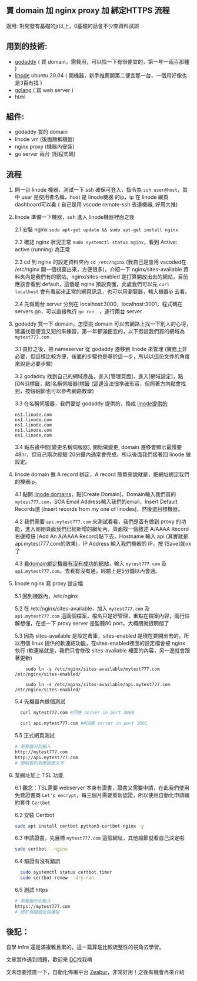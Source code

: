 ## 買 domain 加 nginx proxy 加 綁定HTTPS 流程

適用: 對開發有基礎的jr以上，0基礎的話會不少查資料試誤

## 用到的技術: 
- [godaddy](https://tw.godaddy.com/) ( 買 domain，需費用，可以找一下有很便宜的，第一年一兩百那種 )
- [linode](https://www.linode.com/) ubuntu 20.04 ( 開機器，新手推薦開第二便宜那一台，一個月好像也是3百有找 )
- [golang](https://go.dev/doc/install) ( 寫 web server )
- html

## 組件:
- godaddy 買的 domain
- linode vm (後面簡稱機器)
- nginx proxy (機器內安裝)
- go server 兩台 (附程式碼)

## 流程

1. 開一台 linode 機器，測試一下 ssh 確保可登入，指令為 `ssh user@host`，其中 user 是使用者名稱，host 是 linode機器 的ip，ip 在 linode 網頁 dashboard可以看 ( 自己是用 vscode remote-ssh 去連機器, 好用大推)

2. linode 準備一下機器，ssh 進入 linode機器裡面之後

    2.1 安裝 nginx `sudo apt-get update && sudo apt-get install nginx`

    2.2 確認 nginx 狀況正常 `sudo systemctl status nginx`，看到 Active: active (running) 為正常

    2.3 cd 到 nginx 的設定資料夾內 `cd /etc/nginx` (我自己是會用 vscoded在 /etc/nginx 開一個視窗出來，方便很多)，介紹一下 nginx/sites-available 資料夾內是我們有的網站，nginx/sites-enabled 是打算開放出去的網站，目前應該會看到 default，這個是 nginx 預設頁面，此處我們可以先 `curl localhost` 會有看起來正常的網頁訊息，也可以用瀏覽器，輸入機器ip 去看。

    2.4 先做兩台 server 分別在 localhost:3000，localhost:3001，程式碼在servers.go，可以直接執行 `go run .`，運行兩台 server

3. godaddy 買一下 domain，怎麼挑 domain 可以去網路上找一下別人的心得，建議找個便宜又短的來練習，第一年都滿便宜的，以下假設我們買的網域為 `mytest777.com`

    3.1 買好之後，把 nameserver 從 godaddy 遷移到 linode 來管理 (實務上非必要，但這樣比較方便，後面的步驟也是基於這一步，所以以這份文件的角度來說是必要步驟)

    3.2 godaddy 找到自己的網域產品，進入[管理頁面]，進入[網域設定]，點[DNS]標籤，點[名稱伺服器]標籤 (這邊沒法很準確形容，但照著方向點會找到，按鈕細節也可以參考網路教學)

    3.3 在名稱伺服器，我們要從 godaddy 提供的，換成 [linode提供的](https://www.linode.com/docs/products/networking/dns-manager/guides/authoritative-name-servers/)
    ```
    ns1.linode.com
    ns1.linode.com
    ns1.linode.com
    ns1.linode.com
    ns1.linode.com
    ```
    3.4 點右邊中間[變更名稱伺服器], 開始做變更, domain 遷移會顯示最慢要 48hr，但自己兩次經驗 20分鐘內通常會完成，所以後面我們接著回 linode 做設定。

4. linode domain 做 A record 綁定，A record 簡單來說就是，把網址綁定我們的機器ip。

    4.1 點開 [linode domains](https://cloud.linode.com/domains)，點[Create Domain]，Domain輸入我們買的 `mytest777.com`，SOA Email Address輸入我們的email，Insert Default Records選 [Insert records from my one of linodes]，然後選目標機器。

    4.2 我們需要 `api.mytest777.com` 來測試看看，我們是否有做到 proxy 的功能，進入剛剛頁面我們已經新增的網址內，頁面找一個敘述 A/AAAA Record 右邊按鈕 [Add An A/AAAA Record]點下去，Hostname 輸入 api (其實就是 api.mytest777.com的效果)，IP Address 輸入我們機器的 IP，按 [Save]就ok了

    4.3 [看domain綁定機器有沒有成功的網站](https://www.whatsmydns.net/#A/blog.yale.codes)，輸入 `mytest777.com` 及 `api.mytest777.com`，去看有沒有通，經驗上是5分鐘以內會通。

5. linode nginx 寫 proxy 設定檔

    5.1 回到機器內，/etc/nginx

    5.2 在 /etc/nginx/sites-available，加入 `mytest777.com` 及 `api.mytest777.com` 這兩個檔案，檔名只是好管理，重點在檔案內容，兩行註解想懂，在想一下 proxy server 是監聽80 port，大概關就很明朗了



    5.3 因為 sites-available 是設定倉庫，sites-enabled 是現在要開出去的，所以用個 linux 提供的軟連結功能，在sites-enabled裡面的設定檔會被 nginx 執行 (軟連結就是，我們只會修改 sites-available 裡面的內容，另一邊就會跟著更新)
    ```
        sudo ln -s /etc/nginx/sites-available/mytest777.com /etc/nginx/sites-enabled/

        sudo ln -s /etc/nginx/sites-available/api.mytest777.com /etc/nginx/sites-enabled/
    ```

    5.4 先機器內做個測試
    ```bash
      curl mytest777.com #回應 server in port 3000

      curl api.mytest777.com ##回應 server in port 3001
    ```

    5.5 正式網頁測試
    ```bash
    # 瀏覽器分別輸入
    http://mytest777.com
    http://api.mytest777.com
    # 預期看到對應回應文字
    ```

6. 幫網址加上 TSL 功能

    6.1 觀念：TSL需要 webserver 本身有證書，證書又需要申請，在此我們使用免費證書商 `Let's encrypt`，每三個月需要重新認證，所以使用自動化申請續約套件 `Certbot`

    6.2 安裝 Certbot
    ```bash
    sudo apt install certbot python3-certbot-nginx -y
    ```
    
    6.3 申請證書，先目標 `mytest777.com` 這個網址，其他細節就看自己決定啦
    ```bash
    sudo certbot --nginx
    ```

    6.4 驗證有沒有錯誤
    ```bash
      sudo systemctl status certbot.timer
      sudo certbot renew --dry-run
    ```

    6.5 測試 https    
    ```bash
    # 瀏覽器分別輸入
    https://mytest777.com
    # 終於有鎖頭受保護啦
    ```


## 後記：

自學 infra 還是滿複雜且累的，這一篇算是比較統整性的視角去學習。

文章實作遇到問題，歡迎來 [DC](https://discord.gg/GwJcrhPT7h)找我唷

文末想要推廣一下，自動化佈署平台 [Zeabur](https://zeabur.com)，非常好用！之後有機會再來介紹